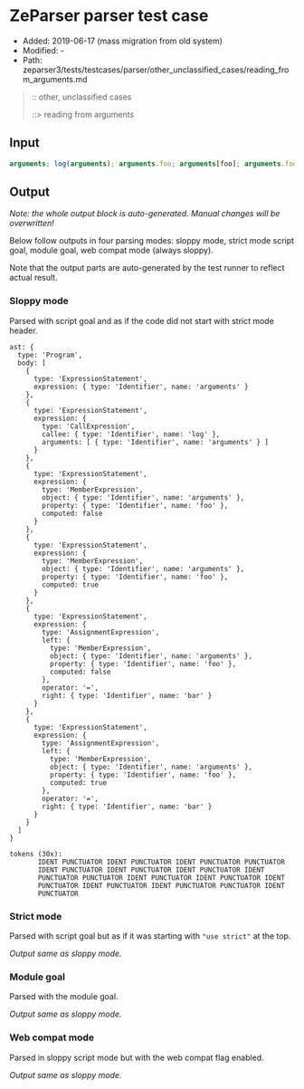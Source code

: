 # ZeParser parser test case

- Added: 2019-06-17 (mass migration from old system)
- Modified: -
- Path: zeparser3/tests/testcases/parser/other_unclassified_cases/reading_from_arguments.md

> :: other, unclassified cases
>
> ::> reading from arguments

## Input

`````js
arguments; log(arguments); arguments.foo; arguments[foo]; arguments.foo = bar; arguments[foo] = bar;
`````

## Output

_Note: the whole output block is auto-generated. Manual changes will be overwritten!_

Below follow outputs in four parsing modes: sloppy mode, strict mode script goal, module goal, web compat mode (always sloppy).

Note that the output parts are auto-generated by the test runner to reflect actual result.

### Sloppy mode

Parsed with script goal and as if the code did not start with strict mode header.

`````
ast: {
  type: 'Program',
  body: [
    {
      type: 'ExpressionStatement',
      expression: { type: 'Identifier', name: 'arguments' }
    },
    {
      type: 'ExpressionStatement',
      expression: {
        type: 'CallExpression',
        callee: { type: 'Identifier', name: 'log' },
        arguments: [ { type: 'Identifier', name: 'arguments' } ]
      }
    },
    {
      type: 'ExpressionStatement',
      expression: {
        type: 'MemberExpression',
        object: { type: 'Identifier', name: 'arguments' },
        property: { type: 'Identifier', name: 'foo' },
        computed: false
      }
    },
    {
      type: 'ExpressionStatement',
      expression: {
        type: 'MemberExpression',
        object: { type: 'Identifier', name: 'arguments' },
        property: { type: 'Identifier', name: 'foo' },
        computed: true
      }
    },
    {
      type: 'ExpressionStatement',
      expression: {
        type: 'AssignmentExpression',
        left: {
          type: 'MemberExpression',
          object: { type: 'Identifier', name: 'arguments' },
          property: { type: 'Identifier', name: 'foo' },
          computed: false
        },
        operator: '=',
        right: { type: 'Identifier', name: 'bar' }
      }
    },
    {
      type: 'ExpressionStatement',
      expression: {
        type: 'AssignmentExpression',
        left: {
          type: 'MemberExpression',
          object: { type: 'Identifier', name: 'arguments' },
          property: { type: 'Identifier', name: 'foo' },
          computed: true
        },
        operator: '=',
        right: { type: 'Identifier', name: 'bar' }
      }
    }
  ]
}

tokens (30x):
       IDENT PUNCTUATOR IDENT PUNCTUATOR IDENT PUNCTUATOR PUNCTUATOR
       IDENT PUNCTUATOR IDENT PUNCTUATOR IDENT PUNCTUATOR IDENT
       PUNCTUATOR PUNCTUATOR IDENT PUNCTUATOR IDENT PUNCTUATOR IDENT
       PUNCTUATOR IDENT PUNCTUATOR IDENT PUNCTUATOR PUNCTUATOR IDENT
       PUNCTUATOR
`````

### Strict mode

Parsed with script goal but as if it was starting with `"use strict"` at the top.

_Output same as sloppy mode._

### Module goal

Parsed with the module goal.

_Output same as sloppy mode._

### Web compat mode

Parsed in sloppy script mode but with the web compat flag enabled.

_Output same as sloppy mode._
